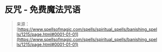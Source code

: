 <!--yml

类别：未分类

日期：2024年06月12日 18:34:08

-->

# 反咒 - 免费魔法咒语

> 来源：[https://www.spellsofmagic.com/spells/spiritual_spells/banishing_spells/1215/page.html#0001-01-01](https://www.spellsofmagic.com/spells/spiritual_spells/banishing_spells/1215/page.html#0001-01-01)
